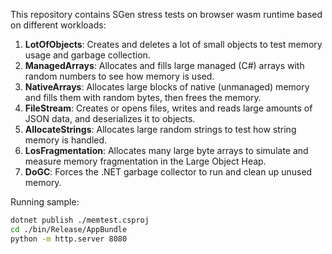 This repository contains SGen stress tests on browser wasm runtime based on different workloads:
1. **LotOfObjects**: Creates and deletes a lot of small objects to test memory usage and garbage collection.
2. **ManagedArrays**: Allocates and fills large managed (C#) arrays with random numbers to see how memory is used.
3. **NativeArrays**: Allocates large blocks of native (unmanaged) memory and fills them with random bytes, then frees the memory.
4. **FileStream**: Creates or opens files, writes and reads large amounts of JSON data, and deserializes it to objects.
5. **AllocateStrings**: Allocates large random strings to test how string memory is handled.
6. **LosFragmentation**: Allocates many large byte arrays to simulate and measure memory fragmentation in the Large Object Heap.
7. **DoGC**: Forces the .NET garbage collector to run and clean up unused memory.

Running sample:
```bash
dotnet publish ./memtest.csproj
cd ./bin/Release/AppBundle
python -m http.server 8080
```